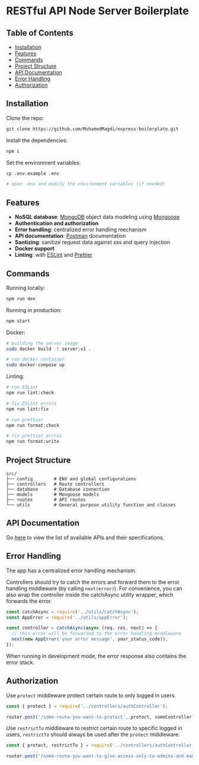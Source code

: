 # RESTful API Node Server Boilerplate

## Table of Contents
- [Installation](#installation)
- [Features](#features)
- [Commands](#commands)
- [Project Structure](#project-structure)
- [API Documentation](#api-documentation)
- [Error Handling](#error-handling)
- [Authorization](#authorization)

## Installation

Clone the repo:

```bash
git clone https://github.com/MuhamedMagdi/express-boilerplate.git
```
Install the dependencies:

```bash
npm i
```

Set the environment variables:

```bash
cp .env.example .env

# open .env and modify the environment variables (if needed)
```

## Features
- **NoSQL database**: [MongoDB](https://www.mongodb.com) object data modeling using [Mongoose](https://mongoosejs.com)
- **Authentication and authorization**
- **Error handling**: centralized error handling mechanism
- **API documentation**: [Postman](https://www.postman.com/) documentation
- **Santizing**: sanitize request data against xss and query injection
- **Docker support**
- **Linting**: with [ESLint](https://eslint.org) and [Prettier](https://prettier.io)

## Commands

Running locally:

```bash
npm run dev
```

Running in production:

```bash
npm start
```

Docker:
```bash
# building the server image
sudo docker build -t server:v1 .

# run docker container
sudo docker-compose up
```

Linting:
```bash
# run ESLint
npm run lint:check

# fix ESLint errors
npm run lint:fix

# run prettier
npm run format:check

# fix prettier errros
npm run format:write
```

## Project Structure

```
src/
├── config        # ENV and global configurations
├── controllers   # Route controllers
├── database      # Database connection
├── models        # Mongoose models
├── routes        # API routes
└── utils         # General purpose utility function and classes
```


## API Documentation

Go [here](https://documenter.getpostman.com/view/15164367/VUxKSUAx) to view the list of available APIs and their specifications.

## Error Handling
The app has a centralized error handling mechanism.

Controllers should try to catch the errors and forward them to the error handling middleware (by calling `next(error)`). For convenience, you can also wrap the controller inside the catchAsync utility wrapper, which forwards the error.

```javascript
const catchAsync = require('../utils/catchAsync');
const AppError = require('../utils/appError');

const controller = catchAsync(async (req, res, next) => {
  // this error will be forwarded to the error handling middleware
  next(new AppError('your error message', your_status_code));
});
```
When running in development mode, the error response also contains the error stack.


## Authorization

Use ``protect`` middleware protect certain route to only logged in users.

``` javascript
const { protect } = require('../controllers/authController');

router.post('/some-route-you-want-to-protect', protect, someController);
```

Use ``restrictTo`` middleware to restrict certain route to specific logged in users, ``restrictTo`` should always be used after the ``protect`` middleware.

``` javascript
const { protect, restrictTo } = require('../controllers/authController');

router.post('/some-route-you-want-to-give-access-only-to-admins-and-managers', protect, restrictTo('admin', 'manager'), someController);

```
